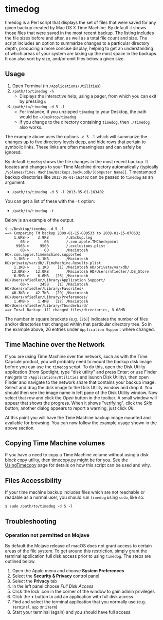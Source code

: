 # timedog

timedog is a Perl script that displays the set of files that were saved for any given backup created by Mac OS X Time Machine. By default it shows those files that were saved in the most recent backup. The listing includes the file sizes before and after, as well as a total file count and size. The script includes an option to summarize changes to a particular directory depth, producing a more concise display, helping to get an understanding of which areas of your system are taking up the most space in the backups. It can also sort by size, and/or omit files below a given size.

## Usage

1. Open Terminal (in `/Applications/Utilities`)
1. `/path/to/timedog -h`
    * Displays the interactive help, using a pager, from which you can exit by pressing `q`
1. `/path/to/timedog -d 5 -l`
    * For instance, if you unzipped `timedog` to your Desktop, the path would be `~/Desktop/timedog`
    * If you change to the directory containing `timedog`, then `./timedog` also works.

The example above uses the options `-d 5 -l` which will summarize the changes up to five directory levels deep, and hide rows that pertain to symbolic links. These links are often meaningless and can safely be ignored.

By default `timedog` shows the file changes in the most recent backup. It locates and changes to your Time Machine directory automatically (typically `/Volumes/Time\ Machine/Backups.backupdb/[Computer Name]`). Timestamped backup directories like `2013-05-01-163402` can be passed to `timedog` as an argument:

* `/path/to/timedog -d 5 -l 2013-05-01-163402`

You can get a list of these with the `-t` option:

* `/path/to/timedog -t`

Below is an example of the output.

```shell
$ ~/Desktop/timedog -d 5 -l
==> Comparing TM backup 2009-01-15-080533 to 2009-01-15-070632
    1.6KB->    2.9KB        /.Backup.log
       0B->       0B        /.com.apple.TMCheckpoint
     956B->     956B        /.exclusions.plist
       0B->       0B        /Macintosh HD/.com.apple.timemachine.supported
    1.1KB->    1.1KB        /Macintosh HD/private/var/db/.TimeMachine.Results.plist
    1.1KB->    1.1KB    [1] /Macintosh HD/private/var/db/
   12.0KB->   12.0KB        /Macintosh HD/Users/nfiedler/.DS_Store
    6.5MB->    6.6MB   [26] /Macintosh HD/Users/nfiedler/Library/Application Support/
       0B->     245B    [1] /Macintosh HD/Users/nfiedler/Library/Favorites/
   40.3KB->   42.7KB   [29] /Macintosh HD/Users/nfiedler/Library/Preferences/
    1.4MB->    1.4MB   [27] /Macintosh HD/Users/nfiedler/Library/Thunderbird/
==> Total Backup: 111 changed files/directories, 8.08MB
```

The number in square brackets (e.g. `[26]`) indicates the number of files and/or directories that changed within that particular directory tree. So in the example above, 26 entries under `Application Support` where changed.

## Time Machine over the Network

If you are using Time Machine over the network, such as with the Time Capsule product, you will probably need to mount the backup disk image before you can use the `timedog` script. To do this, open the Disk Utility application (from Spotlight, type "disk utility" and press Enter; or use Finder navigate to `/Applications/Utilities` and launch Disk Utility), then open Finder and navigate to the network share that contains your backup image. Select and drag the disk image to the Disk Utility window and drop it. You should then see the image name in left pane of the Disk Utility window. Now select that row and click the *Open* button in the toolbar. A small window will appear that shows the progress. When it shows "verifying", click the *Skip* button; another dialog appears to report a warning, just click *Ok*.

At this point you will have the Time Machine backup image mounted and available for browsing. You can now follow the example usage shown in the above section.

## Copying Time Machine volumes

If you have a need to copy a Time Machine volume without using a disk block copy utility, then [timecopy.py](./timecopy.py) might be for you. See the [UsingTimecopy](./UsingTimecopy.md) page for details on how this script can be used and why.

## Files Accessibility

If your time machine backup includes files which are not reachable or readable as a normal user, you should run `timedog` using `sudo`, like so:

```
$ sudo /path/to/timedog -d 5 -l
```

## Troubleshooting

### Operation not permitted on Mojave

By default the Mojave release of macOS does not grant access to certain areas of the file system. To get around this restriction, simply grant the terminal application full disk access prior to using `timedog`. The steps are outlined below.

1. Open the Apple menu and choose **System Preferences**
1. Select the **Security & Privacy** control panel
1. Select the **Privacy** tab
1. In the left panel choose _Full Disk Access_
1. Click the lock icon in the corner of the window to gain admin privileges
1. Click the **+** button to add an application with full disk access
1. Find and select the terminal application that you normally use (e.g. `Terminal.app` or `iTerm`)
1. Start your terminal (again) and you should have full access
